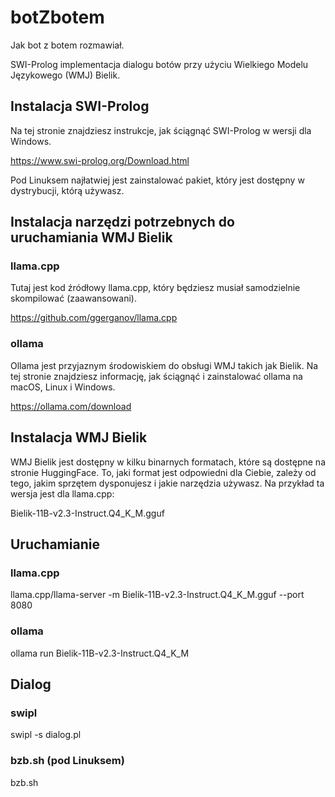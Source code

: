 # botZbotem
Jak bot z botem rozmawiał.

SWI-Prolog implementacja dialogu botów przy użyciu Wielkiego Modelu Językowego (WMJ) Bielik.

## Instalacja SWI-Prolog

Na tej stronie znajdziesz instrukcje, jak ściągnąć SWI-Prolog w wersji dla Windows.

https://www.swi-prolog.org/Download.html

Pod Linuksem najłatwiej jest zainstalować pakiet, który jest dostępny w dystrybucji, którą używasz.

## Instalacja narzędzi potrzebnych do uruchamiania WMJ Bielik

### llama.cpp

Tutaj jest kod źródłowy llama.cpp, który będziesz musiał samodzielnie skompilować (zaawansowani).

https://github.com/ggerganov/llama.cpp

### ollama

Ollama jest przyjaznym środowiskiem do obsługi WMJ takich jak Bielik. Na tej stronie znajdziesz informację, jak ściągnąć i zainstalować ollama na macOS, Linux i Windows.

https://ollama.com/download

## Instalacja WMJ Bielik

WMJ Bielik jest dostępny w kilku binarnych formatach, które są dostępne na stronie HuggingFace. To, jaki format jest odpowiedni dla Ciebie, zależy od tego, jakim sprzętem dysponujesz i jakie narzędzia używasz. Na przykład ta wersja jest dla llama.cpp:

Bielik-11B-v2.3-Instruct.Q4_K_M.gguf

## Uruchamianie

### llama.cpp

llama.cpp/llama-server -m Bielik-11B-v2.3-Instruct.Q4_K_M.gguf --port 8080

### ollama

ollama run Bielik-11B-v2.3-Instruct.Q4_K_M


## Dialog

### swipl

swipl -s dialog.pl

### bzb.sh (pod Linuksem)

bzb.sh